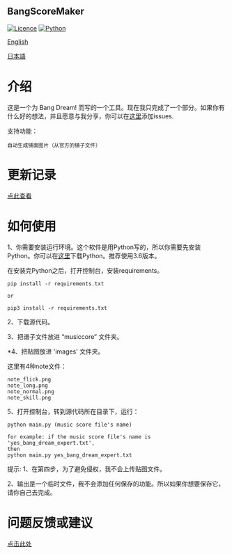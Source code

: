 ## BangScoreMaker

[![Licence](https://img.shields.io/badge/licence-MIT-blue.svg)](https://github.com/yp05327/BangScoreMaker/blob/master/LICENSE)
[![Python](https://img.shields.io/badge/python-3.6-blue.svg)](https://github.com/yp05327/BangScoreMaker#)

[English](https://github.com/yp05327/BangScoreMaker/blob/master/README.md)

[日本語](https://github.com/yp05327/BangScoreMaker/blob/master/README_JP.md)

# 介绍 
这是一个为 Bang Dream! 而写的一个工具。现在我只完成了一个部分。如果你有什么好的想法，并且愿意与我分享，你可以在[这里](https://github.com/yp05327/BangScoreMaker/issues)添加issues.

支持功能：
 ```
自动生成铺面图片（从官方的铺子文件）
```

# 更新记录
[点此查看](https://github.com/yp05327/BangScoreMaker/blob/master/update_cn.md)

# 如何使用
1、你需要安装运行环境。这个软件是用Python写的，所以你需要先安装Python。你可以在[这里](https://www.python.org/downloads/)下载Python。推荐使用3.6版本。

在安装完Python之后，打开控制台，安装requirements。

```shell
pip install -r requirements.txt

or 

pip3 install -r requirements.txt
```

2、下载源代码。

3、把谱子文件放进 “musiccore” 文件夹。

*4、把贴图放进 'images' 文件夹。

这里有4种note文件：

```
note_flick.png
note_long.png
note_normal.png
note_skill.png
```

5、打开控制台，转到源代码所在目录下，运行：

```shell
python main.py (music score file's name)

for example: if the music score file's name is 'yes_bang_dream_expert.txt',
then
python main.py yes_bang_dream_expert.txt
```

提示:
1、在第四步，为了避免侵权，我不会上传贴图文件。

2、输出是一个临时文件，我不会添加任何保存的功能。所以如果你想要保存它，请你自己去完成。

# 问题反馈或建议

[点击此处](https://github.com/yp05327/BangScoreMaker/issues)